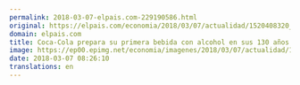 ```yaml
---
permalink: 2018-03-07-elpais.com-229190586.html
original: https://elpais.com/economia/2018/03/07/actualidad/1520408320_489966.html#?ref=rss&format=simple&link=link
domain: elpais.com
title: Coca-Cola prepara su primera bebida con alcohol en sus 130 años de historia
image: https://ep00.epimg.net/economia/imagenes/2018/03/07/actualidad/1520408320_489966_1520408493_rrss_normal.jpg
date: 2018-03-07 08:26:10
translations: en
---
```


